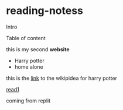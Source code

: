 # reading-notess

Intro

Table of content






this is my second **website**


- Harry potter
- home alone

this is the [link](https://en.wikipedia.org/wiki/Harry_Potter) to the wikipidea for harry potter

[read1](read1.md)




coming from replit